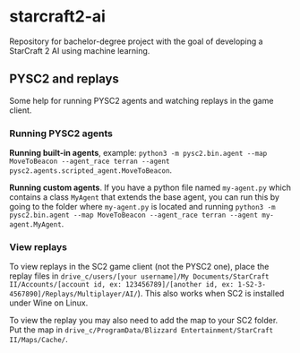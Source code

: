 # starcraft2-ai
Repository for bachelor-degree project with the goal of developing a StarCraft 2 AI using machine learning.

## PYSC2 and replays
Some help for running PYSC2 agents and watching replays in the game client.

### Running PYSC2 agents
__Running built-in agents__, example:
`python3 -m pysc2.bin.agent --map MoveToBeacon --agent_race terran --agent pysc2.agents.scripted_agent.MoveToBeacon`.

__Running custom agents__. If you have a python file named `my-agent.py` which contains a class `MyAgent` that extends the base agent, you can run this by going to the folder where `my-agent.py` is located and running `python3 -m pysc2.bin.agent --map MoveToBeacon --agent_race terran --agent my-agent.MyAgent`.

### View replays
To view replays in the SC2 game client (not the PYSC2 one), place the replay files in `drive_c/users/[your username]/My Documents/StarCraft II/Accounts/[account id, ex: 123456789]/[another id, ex: 1-S2-3-4567890]/Replays/Multiplayer/AI/`). This also works when SC2 is installed under Wine on Linux.

To view the replay you may also need to add the map to your SC2 folder. Put the map in `drive_c/ProgramData/Blizzard Entertainment/StarCraft II/Maps/Cache/`.
